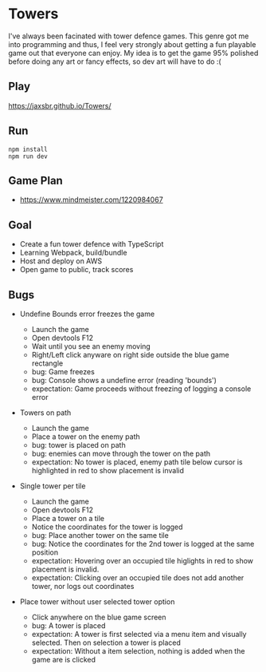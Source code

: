 # Towers
I've always been facinated with tower defence games. This genre got me into programming and thus, I feel very strongly about getting a fun playable game out that everyone can enjoy.
My idea is to get the game 95% polished before doing any art or fancy effects, so dev art will have to do :(


## Play
https://jaxsbr.github.io/Towers/


## Run
```
npm install
npm run dev
```


## Game Plan
- https://www.mindmeister.com/1220984067


## Goal
- Create a fun tower defence with TypeScript
- Learning Webpack, build/bundle
- Host and deploy on AWS
- Open game to public, track scores


## Bugs
- Undefine Bounds error freezes the game
  - Launch the game
  - Open devtools F12
  - Wait until you see an enemy moving
  - Right/Left click anyware on right side outside the blue game rectangle
  - bug: Game freezes
  - bug: Console shows a undefine error (reading 'bounds')
  - expectation: Game proceeds without freezing of logging a console error

- Towers on path
  - Launch the game
  - Place a tower on the enemy path
  - bug: tower is placed on path
  - bug: enemies can move through the tower on the path
  - expectation: No tower is placed, enemy path tile below cursor is highlighted in red to show placement is invalid

- Single tower per tile
  - Launch the game
  - Open devtools F12
  - Place a tower on a tile
  - Notice the coordinates for the tower is logged
  - bug: Place another tower on the same tile
  - bug: Notice the coordinates for the 2nd tower is logged at the same position
  - expectation: Hovering over an occupied tile higlights in red to show placement is invalid.
  - expectation: Clicking over an occupied tile does not add another tower, nor logs out coordinates

- Place tower without user selected tower option
  - Click anywhere on the blue game screen
  - bug: A tower is placed
  - expectation: A tower is first selected via a menu item and visually selected. Then on selection a tower is placed
  - expectation: Without a item selection, nothing is added when the game are is clicked
